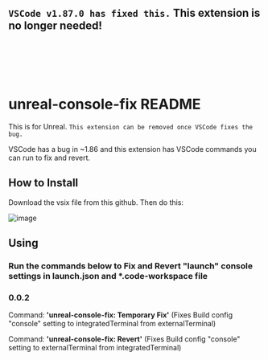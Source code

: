 ```




```


## `VSCode v1.87.0 has fixed this.` This extension is no longer needed!

```






```
# unreal-console-fix README

This is for Unreal. `This extension can be removed once VSCode fixes the bug.`

VSCode has a bug in ~1.86 and this extension has VSCode commands you can run to fix and revert.

## How to Install
Download the vsix file from this github. Then do this:

![image](https://user-images.githubusercontent.com/62588629/225083466-39ca4a93-e06a-4a04-83ba-82d60b548513.png)

## Using

### Run the commands below to Fix and Revert "launch" console settings in launch.json and *.code-workspace file

### 0.0.2
Command: **'unreal-console-fix: Temporary Fix'** (Fixes Build config "console" setting to integratedTerminal from externalTerminal)

Command: **'unreal-console-fix: Revert'** (Fixes Build config "console" setting to externalTerminal from integratedTerminal)

